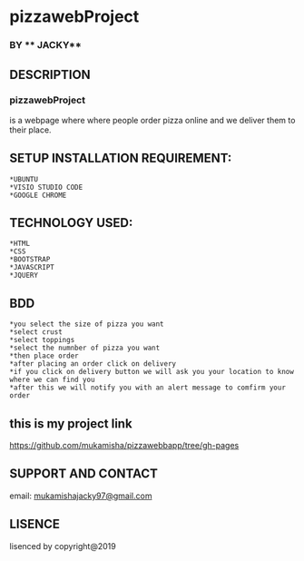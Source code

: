 # pizzawebProject
### BY ** JACKY**
## DESCRIPTION
### pizzawebProject
is a webpage where where people order pizza online and we deliver them to their place.

## SETUP INSTALLATION REQUIREMENT:
    *UBUNTU
    *VISIO STUDIO CODE
    *GOOGLE CHROME
## TECHNOLOGY USED:
    *HTML
    *CSS
    *BOOTSTRAP
    *JAVASCRIPT
    *JQUERY
## BDD
    *you select the size of pizza you want
    *select crust
    *select toppings
    *select the numnber of pizza you want
    *then place order
    *after placing an order click on delivery 
    *if you click on delivery button we will ask you your location to know where we can find you
    *after this we will notify you with an alert message to comfirm your order

## this is my project link
https://github.com/mukamisha/pizzawebbapp/tree/gh-pages

## SUPPORT AND CONTACT
email: mukamishajacky97@gmail.com

## LISENCE
lisenced by copyright@2019